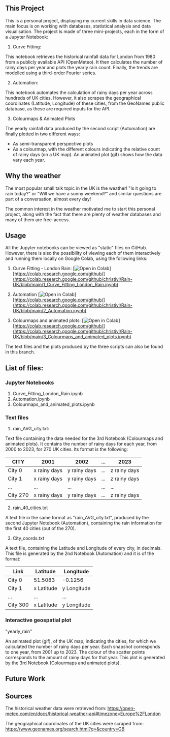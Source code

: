 ## This Project
This is a personal project, displaying my current skills in data science. The main focus is on working with databases, statistical analysis and data visualisation.
The project is made of three mini-projects, each in the form of a Jupyter Notebook:

1. Curve Fitting:

This notebook retrieves the historical rainfall data for London from 1980 from a publicly available API (OpenMeteo). It then calculates the number of rainy days per year and plots the yearly rain count. Finally, the trends are modelled using a third-order Fourier series.

2. Automation:

This notebook automates the calculation of rainy days per year across hundreds of UK cities. However, it also scrapes the geographical coordinates (Latitude, Longitude) of these cities, from the GeoNames public database, as these are required inputs for the API.

3. Colourmaps & Animated Plots

The yearly rainfall data produced by the second script (Automation) are finally plotted in two different ways:
- As semi-transparent perspective plots
- As a colourmap, with the different colours indicating the relative count of rainy days (on a UK map). An animated plot (gif) shows how the data vary each year.


## Why the weather
The most popular small talk topic in the UK is the weather! "Is it going to rain today?" or "Will we have a sunny weekend?" and similar questions are part of a conversation, almost every day!

The common interest in the weather motivated me to start this personal project, along with the fact that there are plenty 
of weather databases and many of them are free-access.




## Usage
All the Jupyter notebooks can be viewed as "static" files on GitHub. However, there is also the possibility of viewing each of them interactively and running them locally on Google Colab, using the following links:

1. Curve Fitting - London Rain: 
[![Open in Colab](https://colab.research.google.com/assets/colab-badge.svg)][https://colab.research.google.com/github/](https://colab.research.google.com/github/christivl/Rain-UK/blob/main/1_Curve_Fitting_London_Rain.ipynb)

2. Automation
[![Open in Colab](https://colab.research.google.com/assets/colab-badge.svg)][https://colab.research.google.com/github/](https://colab.research.google.com/github/christivl/Rain-UK/blob/main/2_Automation.ipynb)

3. Colourmaps and animated plots:
[![Open in Colab](https://colab.research.google.com/assets/colab-badge.svg)][https://colab.research.google.com/github/](https://colab.research.google.com/github/christivl/Rain-UK/blob/main/3_Colourmaps_and_animated_plots.ipynb)

The text files and the plots produced by the three scripts can also be found in this branch.

## List of files:

### Jupyter Notebooks

1. Curve_Fitting_London_Rain.ipynb
2. Automation.ipynb
3. Colourmaps_and_animated_plots.ipynb

### Text files

1. rain_AVG_city.txt:

Text file containing the data needed for the 3rd Notebook (Colourmaps and animated plots).
It contains the number of rainy days for each year, from 2000 to 2023, for 270 UK cities.
Its format is the following:

CITY | 2001 | 2002 | ... | 2023 |
--- | --- | --- | --- | ---
City 0 | x rainy days | y rainy days | ... | z rainy days |
City 1 | x rainy days | y rainy days | ... | z rainy days |
... | ... | ... | ... | ...
City 270 | x rainy days | y rainy days | ... | z rainy days |

2. rain_40_cities.txt

A text file in the same format as "rain_AVG_city.txt", produced by the second Jupyter Notebook (Automation), containing the rain information for the first 40 cities (out of the 270).


3. City_coords.txt

A text file, containing the Latitude and Longitude of every city, in decimals. This file is generated by the 2nd Notebook (Automation) and it is of the format:

Link | Latitude | Longitude |
---  | --- | ---
City 0 | 51.5083 | -0.1256|
City 1 | x Latitude | y Longitude |
... | ... | ...
City 300 | x Latitude | y Longitude |

### Interactive geospatial plot

"yearly_rain"

An animated plot (gif), of the UK map, indicating the cities, for which we calculated the number of rainy days per year. Each snapshot corresponds to one year, from 2001 up to 2023. The colour of the scatter points corresponds to the amount of rainy days for that year. This plot is generated by the 3rd Notebook (Colourmaps and animated plots).


## Future Work


## Sources

The historical weather data were retrieved from: https://open-meteo.com/en/docs/historical-weather-api#timezone=Europe%2FLondon

The geographical coordinates of the UK cities were scraped from: https://www.geonames.org/search.html?q=&country=GB
